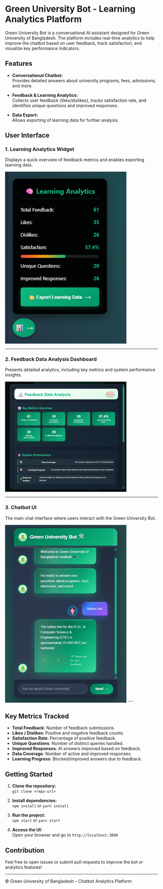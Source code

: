 # Green University Bot - Learning Analytics Platform

Green University Bot is a conversational AI assistant designed for Green University of Bangladesh. The platform includes real-time analytics to help improve the chatbot based on user feedback, track satisfaction, and visualize key performance indicators.

## Features

- **Conversational Chatbot:**  
  Provides detailed answers about university programs, fees, admissions, and more.

- **Feedback & Learning Analytics:**  
  Collects user feedback (likes/dislikes), tracks satisfaction rate, and identifies unique questions and improved responses.

- **Data Export:**  
  Allows exporting of learning data for further analysis.

## User Interface

### 1. Learning Analytics Widget

Displays a quick overview of feedback metrics and enables exporting learning data.

<img src="image1.png" width="400"/>


---

### 2. Feedback Data Analysis Dashboard

Presents detailed analytics, including key metrics and system performance insights.

<img src="image2.png" width="400"/>

---

### 3. Chatbot UI

The main chat interface where users interact with the Green University Bot.


<img src="image3.png" width="400"/>
---

## Key Metrics Tracked

- **Total Feedback**: Number of feedback submissions.
- **Likes / Dislikes**: Positive and negative feedback counts.
- **Satisfaction Rate**: Percentage of positive feedback.
- **Unique Questions**: Number of distinct queries handled.
- **Improved Responses**: AI answers improved based on feedback.
- **Data Coverage**: Number of active and improved responses.
- **Learning Progress**: Blocked/improved answers due to feedback.

## Getting Started

1. **Clone the repository:**  
   `git clone <repo-url>`

2. **Install dependencies:**  
   `npm install` or `yarn install`

3. **Run the project:**  
   `npm start` or `yarn start`

4. **Access the UI:**  
   Open your browser and go to `http://localhost:3000`

## Contribution

Feel free to open issues or submit pull requests to improve the bot or analytics features!

---

© Green University of Bangladesh – Chatbot Analytics Platform
